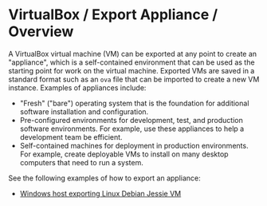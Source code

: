 # VirtualBox / Export Appliance / Overview #

A VirtualBox virtual machine (VM) can be exported at any point to create an "appliance",
which is a self-contained environment that can be used as the starting point for work on the virtual machine.
Exported VMs are saved in a standard format such as an `ova` file that can be imported to create a new VM instance.
Examples of appliances include:

*   "Fresh" ("bare") operating system that is the foundation for additional software installation and configuration.
*   Pre-configured environments for development, test, and production software environments.
    For example, use these appliances to help a development team be efficient.
*   Self-contained machines for deployment in production environments.
    For example, create deployable VMs to install on many desktop computers that need to run a system.

See the following examples of how to export an appliance:

*   [Windows host exporting Linux Debian Jessie VM](linux-debian-jessie/export-appliance-debian-jessie.md)

